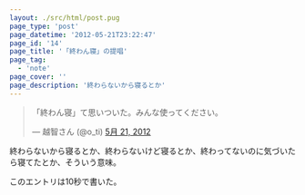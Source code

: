 ```yaml
---
layout: ./src/html/post.pug
page_type: 'post'
page_datetime: '2012-05-21T23:22:47'
page_id: '14'
page_title: '「終わん寝」の提唱'
page_tag:
  - 'note'
page_cover: ''
page_description: '終わらないから寝るとか'
---
```

<blockquote class="twitter-tweet tw-align-center" lang="ja"><p>「終わん寝」て思いついた。みんな使ってください。</p>&mdash; 越智さん (@o_ti) <a href="https://twitter.com/o_ti/status/204577426532081664" data-datetime="2012-05-21T14:20:34+00:00">5月 21, 2012</a></blockquote>
<script src="//platform.twitter.com/widgets.js" charset="utf-8"></script>

終わらないから寝るとか、終わらないけど寝るとか、終わってないのに気づいたら寝てたとか、そういう意味。

このエントリは10秒で書いた。
